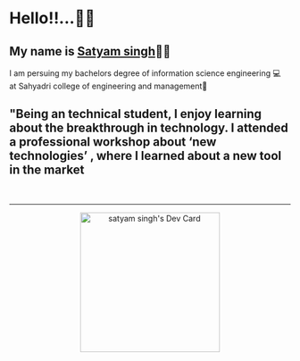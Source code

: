 <h1>Hello!!...👋👋</h1>
<h2>My name is <a href="https://www.linkedin.com/in/satyam-singh-483673207">Satyam singh</a>👦🏻</h2
 <h2>I am persuing my bachelors degree of information science engineering 💻<br> at Sahyadri college of engineering and management🏫 </h2>
 <h2>"Being an technical student, I enjoy learning about the breakthrough in technology. I attended a professional workshop about ‘new technologies’ , where I learned about a new tool in the market</h2>
 <br>
 <hr>
 

<center><a href="https://app.daily.dev/satyammmmmm_"><img src="https://api.daily.dev/devcards/027617d5aaff4435937ea400635e7b1f.png?r=rht" width="250" alt="satyam singh's Dev Card"/></a></center>
